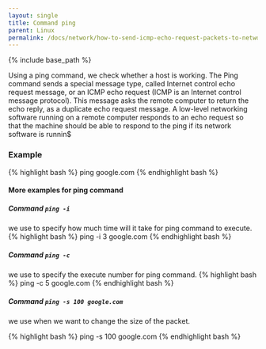 ```yaml
---
layout: single
title: Command ping
parent: Linux
permalink: /docs/network/how-to-send-icmp-echo-request-packets-to-network-hosts/
---
```


{% include base_path %}



Using a ping command, we check whether a host is working.
The Ping command sends a special message type, called Internet control echo request message, or an ICMP echo request (ICMP is an Internet control message protocol).
This message asks the remote computer to return the echo reply, as a duplicate echo request message.
A low-level networking software running on a remote computer responds to an echo request so that the machine should be able to respond to the ping if its network software is runnin$

### Example
{% highlight bash %}
ping google.com
{% endhighlight bash %}

#### More examples for ping command

##### Command ```ping -i```
we use to specify how much time will it take for ping command to execute.
{% highlight bash %}
ping -i 3 google.com
{% endhighlight bash %}

##### Command ```ping -c```
we use to specify the execute number for ping command.
{% highlight bash %}
ping -c 5 google.com
{% endhighlight bash %}

##### Command ```ping -s 100 google.com```
we use when we want to change the size of the packet.

{% highlight bash %}
ping -s 100 google.com
{% endhighlight bash %}
